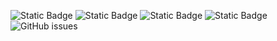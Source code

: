 ![Static Badge](https://img.shields.io/badge/blacklists-60-000000) ![Static Badge](https://img.shields.io/badge/blacklisted-2715153-cc0000) ![Static Badge](https://img.shields.io/badge/whitelisted-2242-00CC00) ![Static Badge](https://img.shields.io/badge/streaming_blacklist-28106-000000) ![GitHub issues](https://img.shields.io/github/issues/fabriziosalmi/blacklists)
